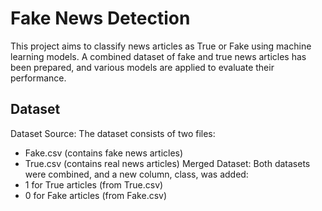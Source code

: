 # Fake News Detection

This project aims to classify news articles as True or Fake using machine learning models. A combined dataset of fake and true news articles has been prepared, and various models are applied to evaluate their performance.

## Dataset 
Dataset Source: The dataset consists of two files: <br>
- Fake.csv (contains fake news articles)
- True.csv (contains real news articles)
Merged Dataset: Both datasets were combined, and a new column, class, was added: <br>
- 1 for True articles (from True.csv)
- 0 for Fake articles (from Fake.csv)
